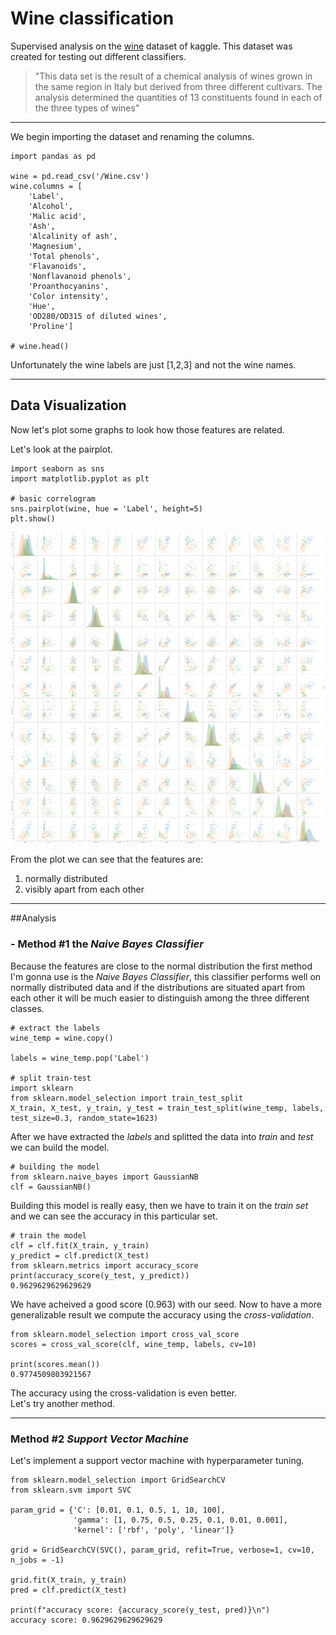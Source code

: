 # Wine classification

Supervised analysis on the [wine](https://www.kaggle.com/brynja/wineuci) dataset of kaggle. This dataset was created for testing out different classifiers.
>"This data set is the result of a chemical analysis of wines   grown in the same region in Italy but derived from three different cultivars. The analysis determined the quantities of 13 constituents found in each of the three types of wines"

---

We begin importing the dataset and renaming the columns.

```
import pandas as pd 

wine = pd.read_csv('/Wine.csv')
wine.columns = [
    'Label', 
    'Alcohol',
    'Malic acid',
    'Ash',
    'Alcalinity of ash',
    'Magnesium',
    'Total phenols',
    'Flavanoids',
    'Nonflavanoid phenols',
    'Proanthocyanins',
    'Color intensity',
    'Hue',
    'OD280/OD315 of diluted wines',
    'Proline']
    
# wine.head()
```

Unfortunately the wine labels are just [1,2,3] and not the wine names.

---

## Data Visualization

Now let's plot some graphs to look how those features are related. 

Let's look at the pairplot.

```
import seaborn as sns
import matplotlib.pyplot as plt
 
# basic correlogram
sns.pairplot(wine, hue = 'Label', height=5)
plt.show()
```

![](images/wine.png)

From the plot we can see that the features are:

1. normally distributed
2. visibly apart from each other

---

##Analysis

### - Method #1 the *Naive Bayes Classifier*
Because the features are close to the normal distribution the first method I'm gonna use is the *Naive Bayes Classifier*, this classifier performs well on normally distributed data and if the distributions are situated apart from each other it will be much easier to distinguish among the three different classes.

```
# extract the labels 
wine_temp = wine.copy()

labels = wine_temp.pop('Label')

# split train-test
import sklearn 
from sklearn.model_selection import train_test_split
X_train, X_test, y_train, y_test = train_test_split(wine_temp, labels, test_size=0.3, random_state=1623)
```

After we have extracted the *labels* and splitted the data into *train* and *test* we can build the model.

```
# building the model 
from sklearn.naive_bayes import GaussianNB
clf = GaussianNB()
```

Building this model is really easy, then we have to train it on the *train set* and we can see the accuracy in this particular set.

```
# train the model 
clf = clf.fit(X_train, y_train)
y_predict = clf.predict(X_test)
from sklearn.metrics import accuracy_score
print(accuracy_score(y_test, y_predict))
0.9629629629629629
```

We have acheived a good score (0.963) with our seed. Now to have a more generalizable result we compute the accuracy using the *cross-validation*.

```
from sklearn.model_selection import cross_val_score
scores = cross_val_score(clf, wine_temp, labels, cv=10)

print(scores.mean())
0.9774509803921567
```

The accuracy using the cross-validation is even better.\
Let's try another method.

---

### Method #2 *Support Vector Machine*
Let's implement a support vector machine with hyperparameter tuning.

```
from sklearn.model_selection import GridSearchCV
from sklearn.svm import SVC

param_grid = {'C': [0.01, 0.1, 0.5, 1, 10, 100], 
              'gamma': [1, 0.75, 0.5, 0.25, 0.1, 0.01, 0.001], 
              'kernel': ['rbf', 'poly', 'linear']} 

grid = GridSearchCV(SVC(), param_grid, refit=True, verbose=1, cv=10, n_jobs = -1)

grid.fit(X_train, y_train)
pred = clf.predict(X_test)

print(f"accuracy score: {accuracy_score(y_test, pred)}\n")
accuracy score: 0.9629629629629629
```

